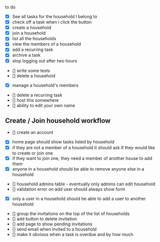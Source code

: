 to do

- [x] See all tasks for the household I belong to
- [x] check off a task when i click the button
- [x] create a household
- [x] join a household
- [x] list all the households
- [x] view the members of a household
- [x] add a recurring task
- [x] archive a task
- [x] stop logging out after two hours
- [] write some tests
- [] delete a household
- [x] manage a household's members
- [] delete a recurring task
- [] host this somewhere
- [] ability to edit your own name

## Create / Join household workflow
- [] create an account
- [x] home page should show tasks listed by household
- [x] if they are not a member of a household it should ask if they would like to create or join one
- [x] if they want to join one, they need a member of another house to add them
- [x] anyone in a household should be able to remove anyone else in a household
- [] household admins table - eventually only admins can edit household
- [] validation error on add user should always show form
- [x] only a user in a household should be able to add a user to another household
- [] group the invitations on the top of the list of households
- [] add button to delete invitation
- [] add page to show pending invitations
- [] send email when invited to a household
- [] make it obvious when a task is overdue and by how much

